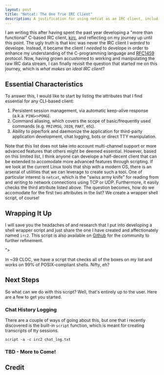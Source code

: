 ```yaml
---
layout: post
title: "Netcat: The One True IRC Client"
description: A justification for using netcat as an IRC client, including an example IRC client wrapper script.
---
```


I am writing this after having spent the past year developing a "more than functional" C-based IRC client, [kirc](http://github.com/mcpcp/kirc), and reflecting on my journey up until this point. The ugly truth is that kirc was never the IRC client I *wanted* to develope. Instead, it became the client I *needed* to develope in order to enhance my understanding of the C-programming language and [RFC1459](https://tools.ietf.org/html/rfc1459) protocol. Now, having grown accustomed to working and manipulating the raw IRC data stream, I can finally revisit the question that started me on this journey, which is *what makes an ideal IRC client*?

## Essential Characteristics

To answer this, I would like to start by listing the attributes that I find essential for any CLI-based client:

1. Persistent session management, via automatic keep-alive response (a.k.a. `PING<>PONG`).
2. Command aliasing, which covers the scope of basic/frequently used commands (e.g. `PRIVMSG`, `JOIN`, `PART`, etc).
3. Ability to pipe/fork and daemonize the application for third-party application development, chat logging, bots or direct TTY manipulation.

Note that this list does not take into account multi-channel support or more advanced features that others might be deemed essential. However, based on this limited list, I think anyone can develope a half-decent client that can be extended to accomodate more advanced features through scripting. If we look at the current Linux tools that ship with a modern OS, there is an arsenal of utilities that we can leverage to create such a tool.  One of particular interest is `netcat`, which is the "swiss army knife" for reading from and writing to network connections using TCP or UDP. Furthermore, it easily checks the third attribute listed above. The question becomes, how do we accomodate for the first two attributes in the list?  We create a wrapper shell script, of course!

## Wrapping It Up

I will save you the headaches of and research that I put into developing a shell wrapper script and just share the one I have created and affectionately named `irc2`. This script is also available on [Github](http://github.com/mcpcpc/irc2) for the community to further refinement. 

<script src="<script src="https://emgithub.com/embed.js?target=https%3A%2F%2Fgithub.com%2Fmcpcpc%2Firc2%2Fblob%2Fmaster%2Firc2&style=github"></script>"></script>

In ~39 CLOC, we have a script that checks all of the boxes on my list and works on 99% of POSIX-compliant shells.  Nifty, eh?

## Next Steps

So what can we do with this script? Well, that's entirely up to the user. Here are a few to get you started.

### Chat History Logging

There are a couple of ways of going about this, but one that i recently discovered is the built-in `script` function, which is meant for creating transcripts of tty sessions.

```shell
script -a -c irc2 chat_log.txt
```

### TBD - More to Come!

## Credit
